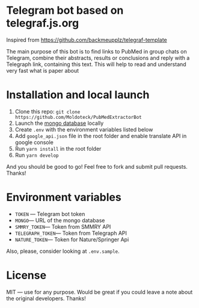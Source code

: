 # Telegram bot based on telegraf.js.org

Inspired from https://github.com/backmeupplz/telegraf-template

The main purpose of this bot is to find links to PubMed in group chats on Telegram, combine their abstracts, results or conclusions and reply with a Telegraph link, containing this text. This will help to read and understand very fast what is paper about

# Installation and local launch

1. Clone this repo: `git clone https://github.com/Moldoteck/PubMedExtractorBot`
2. Launch the [mongo database](https://www.mongodb.com/) locally
3. Create `.env` with the environment variables listed below
4. Add `google_api.json` file in the root folder and enable translate API in google console
4. Run `yarn install` in the root folder
5. Run `yarn develop`

And you should be good to go! Feel free to fork and submit pull requests. Thanks!

# Environment variables

- `TOKEN` — Telegram bot token
- `MONGO`— URL of the mongo database
- `SMMRY_TOKEN`— Token from SMMRY API
- `TELEGRAPH_TOKEN`— Token from Telegraph API
- `NATURE_TOKEN`— Token for Nature/Springer Api

Also, please, consider looking at `.env.sample`.

# License

MIT — use for any purpose. Would be great if you could leave a note about the original developers. Thanks!
